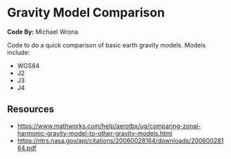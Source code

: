 # Gravity Model Comparison

**Code By:** Michael Wrona

Code to do a quick comparison of basic earth gravity models. Models include:

* WGS84
* J2
* J3
* J4

## Resources

* https://www.mathworks.com/help/aerotbx/ug/comparing-zonal-harmonic-gravity-model-to-other-gravity-models.html
* https://ntrs.nasa.gov/api/citations/20060028164/downloads/20060028164.pdf
